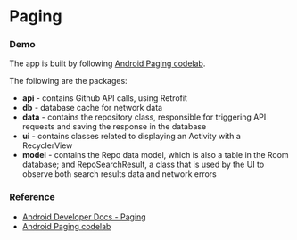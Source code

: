 # Paging


### Demo

The app is built by following [Android Paging codelab](https://codelabs.developers.google.com/codelabs/android-paging/index.html?index=..%2F..%2Findex#0).

The following are the packages:   

- **api** - contains Github API calls, using Retrofit
- **db** - database cache for network data
- **data** - contains the repository class, responsible for triggering API requests and saving the response in the database
- **ui** - contains classes related to displaying an Activity with a RecyclerView
- **model** - contains the Repo data model, which is also a table in the Room database; and RepoSearchResult, a class that is used by the UI to observe both search results data and network errors

### Reference


- [Android Developer Docs - Paging](https://developer.android.com/topic/libraries/architecture/paging)
- [Android Paging codelab](https://codelabs.developers.google.com/codelabs/android-paging/index.html?index=..%2F..%2Findex#0)
